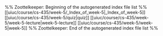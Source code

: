 %% Zoottelkeeper: Beginning of the autogenerated index file list  %%
 [[uiuc/course/cs-435/week-5/_Index_of_week-5|_Index_of_week-5]]
 [[uiuc/course/cs-435/week-5/quiz|quiz]]
 [[uiuc/course/cs-435/week-5/week-5-lecture|week-5-lecture]]
 [[uiuc/course/cs-435/week-5/week-5|week-5]]
%% Zoottelkeeper: End of the autogenerated index file list  %%

